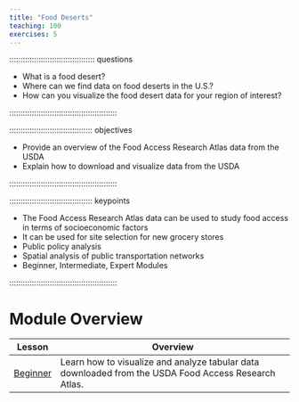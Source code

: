 ```yaml
---
title: "Food Deserts"
teaching: 100
exercises: 5
---
```


:::::::::::::::::::::::::::::::::::::: questions 

- What is a food desert?
- Where can we find data on food deserts in the U.S.?
- How can you visualize the food desert data for your region of interest?

::::::::::::::::::::::::::::::::::::::::::::::::

::::::::::::::::::::::::::::::::::::: objectives

- Provide an overview of the Food Access Research Atlas data from the USDA
- Explain how to download and visualize data from the USDA

::::::::::::::::::::::::::::::::::::::::::::::::

::::::::::::::::::::::::::::::::::::: keypoints 

- The Food Access Research Atlas data can be used to study food access in terms of socioeconomic factors
- It can be used for site selection for new grocery stores
- Public policy analysis
- Spatial analysis of public transportation networks
- Beginner, Intermediate, Expert Modules

::::::::::::::::::::::::::::::::::::::::::::::::

# Module Overview

| Lesson | Overview                                                                                                                                                         | 
| ---------------------------------------------------------------------------------- | ------------------------------------------------------------------------------------ |
| [Beginner](https://jupyter.iguide.illinois.edu/hub/user-redirect/git-pull?repo=https%3A%2F%2Fgithub.com%2FSpatialTurn%2FDataCollection-Notebooks&urlpath=lab%2Ftree%2FDataCollection-Notebooks%2FCensus%2FTIGER_FoodDesert_Tutorial.ipynb+&branch=main)       | Learn how to visualize and analyze tabular data downloaded from the USDA Food Access Research Atlas. |
